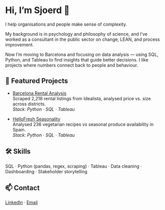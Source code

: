 # Hi, I’m Sjoerd 👋

I help organisations and people make sense of complexity.  

My background is in psychology and philosophy of science, and I’ve worked as a consultant in the public sector on change, LEAN, and process improvement.  

Now I’m moving to Barcelona and focusing on data analysis — using SQL, Python, and Tableau to find insights that guide better decisions. I like projects where numbers connect back to people and behaviour.  

## 📌 Featured Projects
- [Barcelona Rental Analysis](https://github.com/sjoerd-verhagen/barcelona-rental-analysis)  
  Scraped 2,218 rental listings from Idealista, analysed price vs. size across districts.  
  *Stack: Python · SQL · Tableau*

- [HelloFresh Seasonality](https://github.com/sjoerd-verhagen/hellofresh-seasonality-spain)  
  Analysed 236 vegetarian recipes vs seasonal produce availability in Spain.  
  *Stack: Python · SQL · Tableau*

## 🛠 Skills
SQL · Python (pandas, regex, scraping) · Tableau · Data cleaning · Dashboarding · Stakeholder storytelling

## 📫 Contact
[LinkedIn](https://www.linkedin.com/in/s-verhagen/) · [Email](mailto:sjoerd_verhagen@live.nl)
